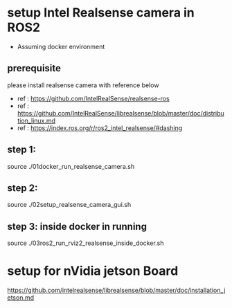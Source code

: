 # setup Intel Realsense camera in ROS2
- Assuming docker environment

## prerequisite

please install realsense camera with reference below

- ref : https://github.com/IntelRealSense/realsense-ros
- ref : https://github.com/IntelRealSense/librealsense/blob/master/doc/distribution_linux.md
- ref : https://index.ros.org/r/ros2_intel_realsense/#dashing

## step 1:

source ./01docker_run_realsense_camera.sh

## step 2:
source ./02setup_realsense_camera_gui.sh

## step 3: inside docker in running
source ./03ros2_run_rviz2_realsense_inside_docker.sh


# setup for nVidia jetson Board

https://github.com/intelrealsense/librealsense/blob/master/doc/installation_jetson.md


